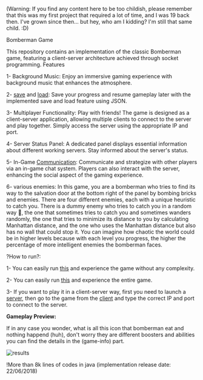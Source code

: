 (Warning: If you find any content here to be too childish, please remember that this was my first project that required a lot of time, and I was 19 back then. I've grown since then... but hey, who am I kidding? I'm still that same child. :D)

Bomberman Game

This repository contains an implementation of the classic Bomberman game, featuring a client-server architecture achieved through socket programming.
Features


1- Background Music:
    Enjoy an immersive gaming experience with background music that enhances the atmosphere.

2- [save](https://github.com/pm78p/bomberman-game/blob/main/src/SaveFrame.java) and [load](https://github.com/pm78p/bomberman-game/blob/main/src/LoadFrame.java):
    Save your progress and resume gameplay later with the implemented save and load feature using JSON.

3- Multiplayer Functionality:
    Play with friends! The game is designed as a client-server application, allowing multiple clients to connect to the server and play together. Simply access the server using the appropriate IP and port.

4- Server Status Panel:
    A dedicated panel displays essential information about different working servers. Stay informed about the server's status.

5- In-Game [Communication](https://github.com/pm78p/bomberman-game/blob/main/src/ChatFrame.java):
    Communicate and strategize with other players via an in-game chat system. Players can also interact with the server, enhancing the social aspect of the gaming experience.

6- various enemies:
In this game, you are a bomberman who tries to find its way to the salvation door at the bottom right of the panel by bombing bricks and enemies. There are four different enemies, each with a unique heuristic to catch you. There is a dummy enemy who tries to catch you in a random way 🤔, the one that sometimes tries to catch you and sometimes wanders randomly, the one that tries to minimize its distance to you by calculating Manhattan distance, and the one who uses the Manhattan distance but also has no wall that could stop it. You can imagine how chaotic the world could be in higher levels because with each level you progress, the higher the percentage of more intelligent enemies the bomberman faces.

?How to run?:

1- You can easily run [this](https://github.com/pm78p/bomberman-game/blob/main/src/BoardPSingle.java) and experience the game without any complexity.

2- You can easily run [this](https://github.com/pm78p/bomberman-game/blob/main/src/BoardPClient.java) and experience the entire game.

3- If you want to play it in a client-server way, first you need to launch a [server](https://github.com/pm78p/bomberman-game/blob/main/src/BoardPServer.java), then go to the game from the [client](https://github.com/pm78p/bomberman-game/blob/main/src/BoardPClient.java) and type the correct IP and port to connect to the server.

__Gameplay Preview:__
 
If in any case you wonder, what is all this icon that bomberman eat and nothing happend (huh), don't worry they are different boosters and abilities you can find the details in the (game-info) part.

![results](https://github.com/pm78p/bomberman-game/blob/main/src/Media5gif.gif)

!More than 8k lines of codes in java
(implementation release date: 22/06/2018)

